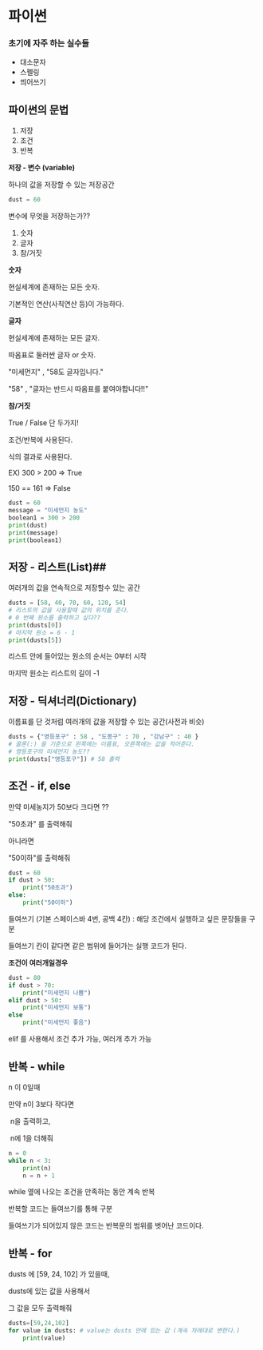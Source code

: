 # 파이썬

### 초기에 자주 하는 실수들

- 대소문자
- 스펠링
- 띄어쓰기



## 파이썬의 문법

1. 저장
2. 조건
3. 반복

__저장 - 변수 (variable)__

하나의 값을 저장할 수 있는 저장공간

```python
dust = 60
```

변수에 무엇을 저장하는가??

1. 숫자
2. 글자
3. 참/거짓

**숫자**

현실세계에 존재하는 모든 숫자.

기본적인 연산(사칙연산 등)이 가능하다.

**글자**

현실세계에 존재하는 모든 글자.

따옴표로 둘러싼 글자 or 숫자.

"미세먼지" , "58도 글자입니다."

"58" , "글자는 반드시 따옴표를 붙여야합니다!!"

**참/거짓**

True / False 단 두가지!

조건/반복에 사용된다.

식의 결과로 사용된다. 

EX) 300 > 200 => True

150 == 161 => False

```python
dust = 60
message = "미세먼지 농도"
boolean1 = 300 > 200
print(dust)
print(message)
print(boolean1)
```

## 저장 - 리스트(List)##

여러개의 값을 연속적으로 저장할수 있는 공간

```python
dusts = [58, 40, 70, 60, 120, 54]
# 리스트의 값을 사용할때 값의 위치를 준다.
# 0 번째 원소를 출력하고 싶다??
print(dusts[0])
# 마지막 원소 = 6 - 1
print(dusts[5])
```

리스트 안에 들어있는 원소의 순서는 0부터 시작

마지막 원소는 리스트의 길이 -1

## 저장 - 딕셔너리(Dictionary)

이름표를 단 것처럼 여러개의 값을 저장할 수 있는 공간(사전과 비슷)

```python
dusts = {"영등포구" : 58 , "도봉구" : 70 , "강남구" : 40 }
# 콜론(:) 을 기준으로 왼쪽에는 이름표, 오른쪽에는 값을 적어준다.
# 영등포구의 미세먼지 농도??
print(dusts["영등포구"]) # 58 출력
```

## 조건 - if, else

만약 미세농지가 50보다 크다면 ??

"50초과" 를 출력해줘

아니라면

"50이하"를 출력해줘

```python
dust = 60
if dust > 50:
    print("50초과")
else:
    print("50이하")
```

들여쓰기 (기본 스페이스바 4번, 공백 4칸) : 해당 조건에서 실행하고 싶은 문장들을 구분

들여쓰기 칸이 같다면 같은 범위에 들어가는 실행 코드가 된다.

__조건이 여러개일경우__

```python
dust = 80
if dust > 70:
    print("미세먼지 나쁨")
elif dust > 50:
    print("미세먼지 보통")
else
	print("미세먼지 좋음")
```

elif 를 사용해서 조건 추가 가능, 여러개 추가 가능

## 반복 - while

n 이 0일때

만약 n이 3보다 작다면

​		n을 출력하고,

​		n에 1을 더해줘

```python
n = 0
while n < 3:
    print(n)
    n = n + 1
```

while 옆에 나오는 조건을 만족하는 동안 계속 반복

반복할 코드는 들여쓰기를 통해 구분

들여쓰기가 되어있지 않은 코드는 반복문의 범위를 벗어난 코드이다.

## 반복 - for

dusts 에 [59, 24, 102] 가 있을때,

dusts에 있는 값을 사용해서

그 값을 모두 출력해줘

```python
dusts=[59,24,102]
for value in dusts: # value는 dusts 안에 있는 값 (계속 차례대로 변한다.)
    print(value)
```



